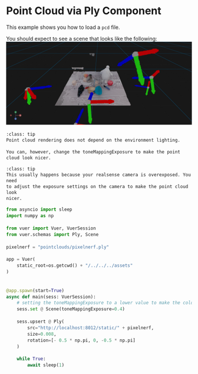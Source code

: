 
# Point Cloud via Ply Component

This example shows you how to load a `pcd` file.

You should expect to see a scene that looks like the following:
![pointcloud](figures/pointcloud_ply.png)

```{admonition} Changing the Tone Mapping Exposure
:class: tip
Point cloud rendering does not depend on the environment lighting.

You can, however, change the toneMappingExposure to make the point cloud look nicer.
```

```{admonition} Point Clouds looking Desaturated
:class: tip
This usually happens because your realsense camera is overexposed. You need
to adjust the exposure settings on the camera to make the point cloud look 
nicer.
```

```python
from asyncio import sleep
import numpy as np

from vuer import Vuer, VuerSession
from vuer.schemas import Ply, Scene

pixelnerf = "pointclouds/pixelnerf.ply"

app = Vuer(
    static_root=os.getcwd() + "/../../../assets"
)


@app.spawn(start=True)
async def main(sess: VuerSession):
    # setting the toneMappingExposure to a lower value to make the color look nicer.
    sess.set @ Scene(toneMappingExposure=0.4)

    sess.upsert @ Ply(
        src="http://localhost:8012/static/" + pixelnerf,
        size=0.008,
        rotation=[- 0.5 * np.pi, 0, -0.5 * np.pi]
    )

    while True:
        await sleep(1)
```
